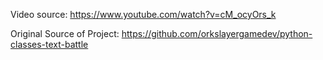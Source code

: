 Video source:
https://www.youtube.com/watch?v=cM_ocyOrs_k

Original Source of Project:
https://github.com/orkslayergamedev/python-classes-text-battle
